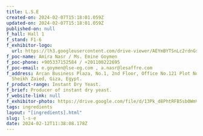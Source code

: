 ```yaml
---
title: L.S.E
created-on: 2024-02-07T15:18:01.059Z
updated-on: 2024-02-07T15:18:01.059Z
published-on: null
f_hall: Hall 1
f_stand: F1-6
f_exhibitor-logo:
  url: https://lh3.googleusercontent.com/drive-viewer/AEYmBYTSnLc2rdnGsjsIE6y2YtGqWciGhRkS1Wn8fSiVGtYY765l4v91ipv-4vJaKqV1demOyX_1NJa5PlRdNTC9q3a4IbKaPQ=s1600
f_poc-name: Amira Nasr / Ms. Emine Goymen
f_poc-phone: +905337152584 / +201100222695
f_poc-email: e.goymen@lse-eg.com , a.nasr@lesaffre.com
f_address: Arcan Business Plaza, No.1, 2nd Floor, Office No.121 Plot No 31
  Sheikh Zaied, Giza, Egypt.
f_product-range: Instant Dry Yeast.
f_brief: Producer of instant dry yeast.
f_website-link: null
f_exhibitor-photo: https://drive.google.com/file/d/13Pk_d8PhtRFB5sb0WmVEzVGULudjtTRq/view?usp=drive_link
tags: ingredients
layout: "[ingredients].html"
slug: l-s-e
date: 2024-02-12T11:38:08.178Z
---
```

